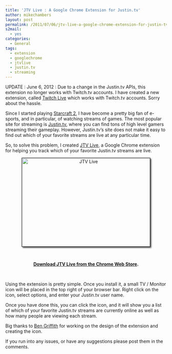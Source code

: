 ```yaml
---
title: 'JTV Live : A Google Chrome Extension for Justin.tv'
author: mikechambers
layout: post
permalink: /2011/07/06/jtv-live-a-google-chrome-extension-for-justin-tv/
s2mail:
  - yes
categories:
  - General
tags:
  - extension
  - googlechrome
  - jtvlive
  - justin.tv
  - streaming
---
```



UPDATE : June 6, 2012 : Due to a change in the Justin.tv APIs, this extension no longer works with Twitch.tv accounts. I have created a new extension, called [Twitch Live][1] which works with Twitch.tv accounts. Sorry about the hassle.

Since I started playing [Starcraft 2][2], I have become a pretty big fan of e-sports, and in particular, of watching streams of games. The most popular site for streaming is [Justin.tv][3], where you can find tons of high level gamers streaming their gameplay. However, Justin.tv&#8217;s site does not make it easy to find out which of your favorite streams are live at any particular time.

So, to solve this problem, I created [JTV Live][4], a Google Chrome extension for helping you track which of your favorite Justin.tv streams are live.  
<!--more-->

<div style="text-align:center;">
  <a href="http://www.flickr.com/photos/mikechambers/5909364802/" title="JTV Live by mike.chambers, on Flickr"><img src="http://farm6.static.flickr.com/5152/5909364802_c90fdd7798.jpg" width="400" height="275" alt="JTV Live" style="border:1px solid black; moz-box-shadow: 3px 3px 4px rgba(0,0,0,0.7);-webkit-box-shadow: 3px 3px 4px rgba(0,0,0,0.7);box-shadow: 3px 3px 4px rgba(0,0,0,0.7);" /></a>
</div>

&nbsp;

<div style="text-align:center; font-weight:bold;">
  <a href="https://chrome.google.com/webstore/detail/eojkhidnkbolpneigllnelngopamnafa">Download JTV Live from the Chrome Web Store</a>.
</div>

&nbsp;

Using the extension is pretty simple. Once you install it, a small TV / Monitor icon will be placed in the top right of your browser bar. Right click on the icon, select options, and enter your Justin.tv user name.

Once you have done this, you can click the icon, and it will show you a list of which of your favorite Justin.tv streams are currently online as well as how many people are viewing each stream.

Big thanks to [Ben Griffith][5] for working on the design of the extension and creating the icon.

If you run into any issues, or have any suggestions please post them in the comments.

 [1]: http://bit.ly/12y53wj
 [2]: http://us.battle.net/sc2/en/
 [3]: http://justin.tv
 [4]: https://chrome.google.com/webstore/detail/eojkhidnkbolpneigllnelngopamnafa
 [5]: http://twitter.com/griffithben